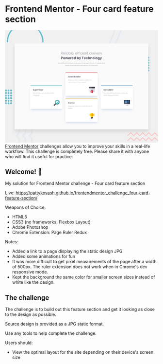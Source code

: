 # Frontend Mentor - Four card feature section

![Design preview for the Four card feature section coding challenge](./design/desktop-preview.jpg)
[Frontend Mentor](https://www.frontendmentor.io) challenges allow you to improve your skills in a real-life workflow.
This challenge is completely free. Please share it with anyone who will find it useful for practice.

## Welcome! 👋

My solution for Frontend Mentor challenge - Four card feature section

Live: https://pattykovash.github.io/frontendmentor_challenge_four-card-feature-section/

Weapons of Choice:
- HTML5
- CSS3 (no frameworks, Flexbox Layout)
- Adobe Photoshop
- Chrome Extension: Page Ruler Redux

Notes:
- Added a link to a page displaying the static design JPG
- Added some animations for fun
- It was more difficult to get pixel measurements of the page after a width of 500px. The ruler extension does not work when in Chrome's dev responsive mode.
- Kept the background the same color for smaller screen sizes instead of white like the design.

## The challenge

The challenge is to build out this feature section and get it looking as close to the design as possible.

Source design is provided as a JPG static format.

Use any tools to help complete the challenge.

Users should:

- View the optimal layout for the site depending on their device's screen size